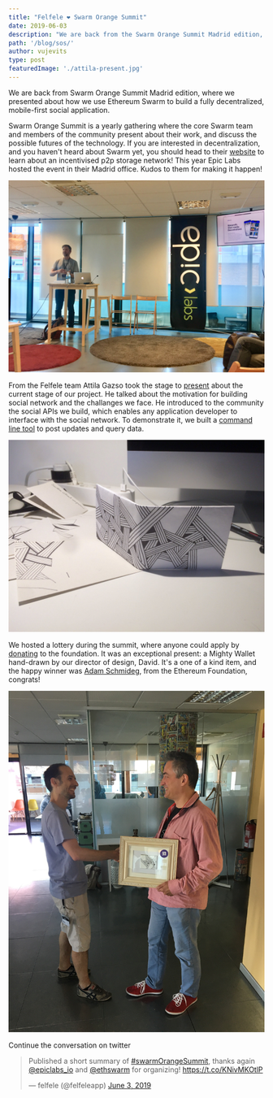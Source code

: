 ```yaml
---
title: "Felfele ❤️ Swarm Orange Summit"
date: 2019-06-03
description: "We are back from the Swarm Orange Summit Madrid edition, where we presented about how we use Ethereum Swarm to build a fully decentralized, mobile-first social application."
path: '/blog/sos/'
author: vujevits
type: post
featuredImage: './attila-present.jpg'
---
```


We are back from Swarm Orange Summit Madrid edition, where we presented about how we use Ethereum Swarm to build a fully decentralized, mobile-first social application.

Swarm Orange Summit is a yearly gathering where the core Swarm team and members of the community present about their work, and discuss the possible futures of the technology. If you are interested in decentralization, and you haven't heard about Swarm yet, you should head to their [website](https://ethswarm.org) to learn about an incentivised p2p storage network! This year Epic Labs hosted the event in their Madrid office. Kudos to them for making it happen!

![](./attila-present.jpg)

From the Felfele team Attila Gazso took the stage to [present](https://prezi.com/qhpiczkatr-r) about the current stage of our project. He talked about the motivation for building social network and the challanges we face. He introduced to the community the social APIs we build, which enables any application developer to interface with the social network. To demonstrate it, we built a [command line tool](https://github.com/felfele/felfele/tree/master/src/cli) to post updates and query data.

![](./mighty-wallet.jpg)

We hosted a lottery during the summit, where anyone could apply by [donating](https://felfele.org/donate) to the foundation. It was an exceptional present: a Mighty Wallet hand-drawn by our director of design, David. It's a one of a kind item, and the happy winner was [Adam Schmideg](https://twitter.com/terepauto), from the Ethereum Foundation, congrats!

![](./wallet-winner.jpg)


Continue the conversation on twitter

<blockquote class="twitter-tweet" data-lang="en"><p lang="en" dir="ltr">Published a short summary of <a href="https://twitter.com/hashtag/swarmOrangeSummit?src=hash&amp;ref_src=twsrc%5Etfw">#swarmOrangeSummit</a>, thanks again <a href="https://twitter.com/epiclabs_io?ref_src=twsrc%5Etfw">@epiclabs_io</a> and <a href="https://twitter.com/ethswarm?ref_src=twsrc%5Etfw">@ethswarm</a> for organizing! <a href="https://t.co/KNivMKOtlP">https://t.co/KNivMKOtlP</a></p>&mdash; felfele (@felfeleapp) <a href="https://twitter.com/felfeleapp/status/1135510832861843457?ref_src=twsrc%5Etfw">June 3, 2019</a></blockquote>
